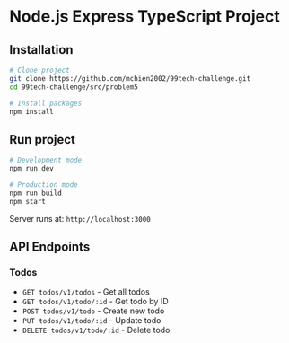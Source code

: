# Node.js Express TypeScript Project

## Installation

```bash
# Clone project
git clone https://github.com/mchien2002/99tech-challenge.git
cd 99tech-challenge/src/problem5

# Install packages
npm install
```

## Run project

```bash
# Development mode
npm run dev

# Production mode
npm run build
npm start
```

Server runs at: `http://localhost:3000`

## API Endpoints

### Todos

- `GET todos/v1/todos` - Get all todos
- `GET todos/v1/todo/:id` - Get todo by ID
- `POST todos/v1/todo` - Create new todo
- `PUT todos/v1/todo/:id` - Update todo
- `DELETE todos/v1/todo/:id` - Delete todo
